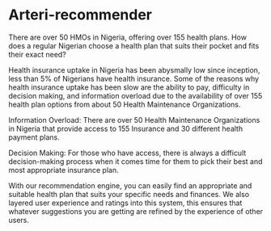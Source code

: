 # Arteri-recommender

There are over 50 HMOs in Nigeria, offering over 155 health plans. How does a regular Nigerian choose a health plan that suits their pocket and fits their exact need?

Health insurance uptake in Nigeria has been abysmally low since inception, less than 5% of Nigerians have health insurance. Some of the reasons why health insurance uptake has been slow are the ability to pay, difficulty in decision making, and information overload due to the availability of over 155 health plan options from about 50 Health Maintenance Organizations.

Information Overload: There are over 50 Health Maintenance Organizations in Nigeria that provide access to 155 Insurance and 30 different health payment plans.

Decision Making: For those who have access, there is always a difficult decision-making process when it comes time for them to pick their best and most appropriate insurance plan.

With our recommendation engine, you can easily find an appropriate and suitable health plan that suits your specific needs and finances. We also layered user experience and ratings into this system, this ensures that whatever suggestions you are getting are refined by the experience of other users.
